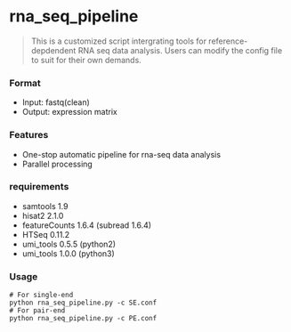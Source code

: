 # rna_seq_pipeline

> This is a customized script intergrating tools for reference-depdendent RNA seq data analysis. Users can modify the config file to suit for their own demands.

### Format

- Input: fastq(clean)
- Output: expression matrix

### Features

- One-stop automatic pipeline for rna-seq data analysis
- Parallel processing

### requirements

- samtools 1.9
- hisat2 2.1.0
- featureCounts 1.6.4 (subread 1.6.4)
- HTSeq 0.11.2
- umi_tools 0.5.5 (python2)
- umi_tools 1.0.0 (python3)

### Usage

```shell
# For single-end
python rna_seq_pipeline.py -c SE.conf
# For pair-end
python rna_seq_pipeline.py -c PE.conf
```


